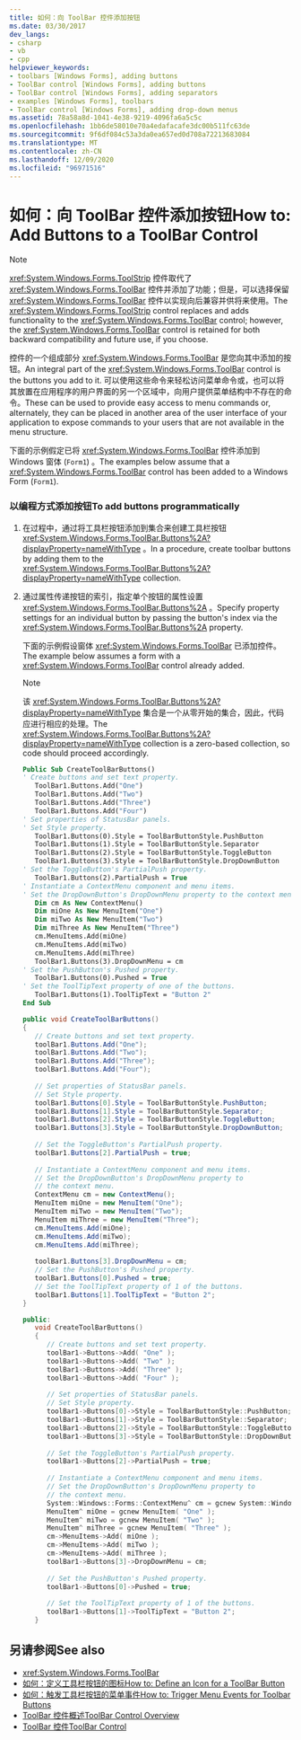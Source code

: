 ```yaml
---
title: 如何：向 ToolBar 控件添加按钮
ms.date: 03/30/2017
dev_langs:
- csharp
- vb
- cpp
helpviewer_keywords:
- toolbars [Windows Forms], adding buttons
- ToolBar control [Windows Forms], adding buttons
- ToolBar control [Windows Forms], adding separators
- examples [Windows Forms], toolbars
- ToolBar control [Windows Forms], adding drop-down menus
ms.assetid: 78a58a8d-1041-4e38-9219-4096fa6a5c5c
ms.openlocfilehash: 1bb6de58010e70a4edafacafe3dc00b511fc63de
ms.sourcegitcommit: 9f6df084c53a3da0ea657ed0d708a72213683084
ms.translationtype: MT
ms.contentlocale: zh-CN
ms.lasthandoff: 12/09/2020
ms.locfileid: "96971516"
---
```

# <a name="how-to-add-buttons-to-a-toolbar-control"></a><span data-ttu-id="8bae5-102">如何：向 ToolBar 控件添加按钮</span><span class="sxs-lookup"><span data-stu-id="8bae5-102">How to: Add Buttons to a ToolBar Control</span></span>
> [!NOTE]
> <span data-ttu-id="8bae5-103"><xref:System.Windows.Forms.ToolStrip> 控件取代了 <xref:System.Windows.Forms.ToolBar> 控件并添加了功能；但是，可以选择保留 <xref:System.Windows.Forms.ToolBar> 控件以实现向后兼容并供将来使用。</span><span class="sxs-lookup"><span data-stu-id="8bae5-103">The <xref:System.Windows.Forms.ToolStrip> control replaces and adds functionality to the <xref:System.Windows.Forms.ToolBar> control; however, the <xref:System.Windows.Forms.ToolBar> control is retained for both backward compatibility and future use, if you choose.</span></span>  
  
 <span data-ttu-id="8bae5-104">控件的一个组成部分 <xref:System.Windows.Forms.ToolBar> 是您向其中添加的按钮。</span><span class="sxs-lookup"><span data-stu-id="8bae5-104">An integral part of the <xref:System.Windows.Forms.ToolBar> control is the buttons you add to it.</span></span> <span data-ttu-id="8bae5-105">可以使用这些命令来轻松访问菜单命令或，也可以将其放置在应用程序的用户界面的另一个区域中，向用户提供菜单结构中不存在的命令。</span><span class="sxs-lookup"><span data-stu-id="8bae5-105">These can be used to provide easy access to menu commands or, alternately, they can be placed in another area of the user interface of your application to expose commands to your users that are not available in the menu structure.</span></span>  
  
 <span data-ttu-id="8bae5-106">下面的示例假定已将 <xref:System.Windows.Forms.ToolBar> 控件添加到 Windows 窗体 (`Form1`) 。</span><span class="sxs-lookup"><span data-stu-id="8bae5-106">The examples below assume that a <xref:System.Windows.Forms.ToolBar> control has been added to a Windows Form (`Form1`).</span></span>  
  
### <a name="to-add-buttons-programmatically"></a><span data-ttu-id="8bae5-107">以编程方式添加按钮</span><span class="sxs-lookup"><span data-stu-id="8bae5-107">To add buttons programmatically</span></span>  
  
1. <span data-ttu-id="8bae5-108">在过程中，通过将工具栏按钮添加到集合来创建工具栏按钮 <xref:System.Windows.Forms.ToolBar.Buttons%2A?displayProperty=nameWithType> 。</span><span class="sxs-lookup"><span data-stu-id="8bae5-108">In a procedure, create toolbar buttons by adding them to the <xref:System.Windows.Forms.ToolBar.Buttons%2A?displayProperty=nameWithType> collection.</span></span>  
  
2. <span data-ttu-id="8bae5-109">通过属性传递按钮的索引，指定单个按钮的属性设置 <xref:System.Windows.Forms.ToolBar.Buttons%2A> 。</span><span class="sxs-lookup"><span data-stu-id="8bae5-109">Specify property settings for an individual button by passing the button's index via the <xref:System.Windows.Forms.ToolBar.Buttons%2A> property.</span></span>  
  
     <span data-ttu-id="8bae5-110">下面的示例假设窗体 <xref:System.Windows.Forms.ToolBar> 已添加控件。</span><span class="sxs-lookup"><span data-stu-id="8bae5-110">The example below assumes a form with a <xref:System.Windows.Forms.ToolBar> control already added.</span></span>  
  
    > [!NOTE]
    > <span data-ttu-id="8bae5-111">该 <xref:System.Windows.Forms.ToolBar.Buttons%2A?displayProperty=nameWithType> 集合是一个从零开始的集合，因此，代码应进行相应的处理。</span><span class="sxs-lookup"><span data-stu-id="8bae5-111">The <xref:System.Windows.Forms.ToolBar.Buttons%2A?displayProperty=nameWithType> collection is a zero-based collection, so code should proceed accordingly.</span></span>  
  
    ```vb  
    Public Sub CreateToolBarButtons()  
    ' Create buttons and set text property.  
       ToolBar1.Buttons.Add("One")  
       ToolBar1.Buttons.Add("Two")  
       ToolBar1.Buttons.Add("Three")  
       ToolBar1.Buttons.Add("Four")  
    ' Set properties of StatusBar panels.  
    ' Set Style property.  
       ToolBar1.Buttons(0).Style = ToolBarButtonStyle.PushButton  
       ToolBar1.Buttons(1).Style = ToolBarButtonStyle.Separator  
       ToolBar1.Buttons(2).Style = ToolBarButtonStyle.ToggleButton  
       ToolBar1.Buttons(3).Style = ToolBarButtonStyle.DropDownButton  
    ' Set the ToggleButton's PartialPush property.  
       ToolBar1.Buttons(2).PartialPush = True  
    ' Instantiate a ContextMenu component and menu items.  
    ' Set the DropDownButton's DropDownMenu property to the context menu.  
       Dim cm As New ContextMenu()  
       Dim miOne As New MenuItem("One")  
       Dim miTwo As New MenuItem("Two")  
       Dim miThree As New MenuItem("Three")  
       cm.MenuItems.Add(miOne)  
       cm.MenuItems.Add(miTwo)  
       cm.MenuItems.Add(miThree)  
       ToolBar1.Buttons(3).DropDownMenu = cm  
    ' Set the PushButton's Pushed property.  
       ToolBar1.Buttons(0).Pushed = True  
    ' Set the ToolTipText property of one of the buttons.  
       ToolBar1.Buttons(1).ToolTipText = "Button 2"  
    End Sub  
    ```  
  
    ```csharp  
    public void CreateToolBarButtons()  
    {  
       // Create buttons and set text property.  
       toolBar1.Buttons.Add("One");  
       toolBar1.Buttons.Add("Two");  
       toolBar1.Buttons.Add("Three");  
       toolBar1.Buttons.Add("Four");  
  
       // Set properties of StatusBar panels.  
       // Set Style property.  
       toolBar1.Buttons[0].Style = ToolBarButtonStyle.PushButton;  
       toolBar1.Buttons[1].Style = ToolBarButtonStyle.Separator;  
       toolBar1.Buttons[2].Style = ToolBarButtonStyle.ToggleButton;  
       toolBar1.Buttons[3].Style = ToolBarButtonStyle.DropDownButton;  
  
       // Set the ToggleButton's PartialPush property.  
       toolBar1.Buttons[2].PartialPush = true;  
  
       // Instantiate a ContextMenu component and menu items.  
       // Set the DropDownButton's DropDownMenu property to
       // the context menu.  
       ContextMenu cm = new ContextMenu();  
       MenuItem miOne = new MenuItem("One");  
       MenuItem miTwo = new MenuItem("Two");  
       MenuItem miThree = new MenuItem("Three");  
       cm.MenuItems.Add(miOne);  
       cm.MenuItems.Add(miTwo);  
       cm.MenuItems.Add(miThree);  
  
       toolBar1.Buttons[3].DropDownMenu = cm;  
       // Set the PushButton's Pushed property.  
       toolBar1.Buttons[0].Pushed = true;  
       // Set the ToolTipText property of 1 of the buttons.  
       toolBar1.Buttons[1].ToolTipText = "Button 2";  
    }  
    ```  
  
    ```cpp  
    public:  
       void CreateToolBarButtons()  
       {  
          // Create buttons and set text property.  
          toolBar1->Buttons->Add( "One" );  
          toolBar1->Buttons->Add( "Two" );  
          toolBar1->Buttons->Add( "Three" );  
          toolBar1->Buttons->Add( "Four" );  
  
          // Set properties of StatusBar panels.  
          // Set Style property.  
          toolBar1->Buttons[0]->Style = ToolBarButtonStyle::PushButton;  
          toolBar1->Buttons[1]->Style = ToolBarButtonStyle::Separator;  
          toolBar1->Buttons[2]->Style = ToolBarButtonStyle::ToggleButton;  
          toolBar1->Buttons[3]->Style = ToolBarButtonStyle::DropDownButton;  
  
          // Set the ToggleButton's PartialPush property.  
          toolBar1->Buttons[2]->PartialPush = true;  
  
          // Instantiate a ContextMenu component and menu items.  
          // Set the DropDownButton's DropDownMenu property to
          // the context menu.  
          System::Windows::Forms::ContextMenu^ cm = gcnew System::Windows::Forms::ContextMenu;  
          MenuItem^ miOne = gcnew MenuItem( "One" );  
          MenuItem^ miTwo = gcnew MenuItem( "Two" );  
          MenuItem^ miThree = gcnew MenuItem( "Three" );  
          cm->MenuItems->Add( miOne );  
          cm->MenuItems->Add( miTwo );  
          cm->MenuItems->Add( miThree );  
          toolBar1->Buttons[3]->DropDownMenu = cm;  
  
          // Set the PushButton's Pushed property.  
          toolBar1->Buttons[0]->Pushed = true;  
  
          // Set the ToolTipText property of 1 of the buttons.  
          toolBar1->Buttons[1]->ToolTipText = "Button 2";  
       }  
    ```  
  
## <a name="see-also"></a><span data-ttu-id="8bae5-112">另请参阅</span><span class="sxs-lookup"><span data-stu-id="8bae5-112">See also</span></span>

- <xref:System.Windows.Forms.ToolBar>
- [<span data-ttu-id="8bae5-113">如何：定义工具栏按钮的图标</span><span class="sxs-lookup"><span data-stu-id="8bae5-113">How to: Define an Icon for a ToolBar Button</span></span>](how-to-define-an-icon-for-a-toolbar-button.md)
- [<span data-ttu-id="8bae5-114">如何：触发工具栏按钮的菜单事件</span><span class="sxs-lookup"><span data-stu-id="8bae5-114">How to: Trigger Menu Events for Toolbar Buttons</span></span>](how-to-trigger-menu-events-for-toolbar-buttons.md)
- [<span data-ttu-id="8bae5-115">ToolBar 控件概述</span><span class="sxs-lookup"><span data-stu-id="8bae5-115">ToolBar Control Overview</span></span>](toolbar-control-overview-windows-forms.md)
- [<span data-ttu-id="8bae5-116">ToolBar 控件</span><span class="sxs-lookup"><span data-stu-id="8bae5-116">ToolBar Control</span></span>](toolbar-control-windows-forms.md)
